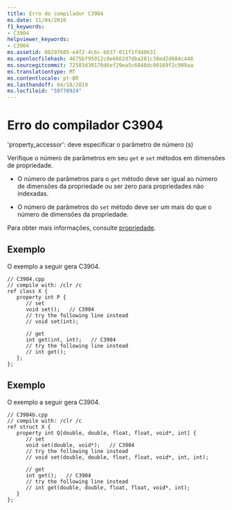 ```yaml
---
title: Erro do compilador C3904
ms.date: 11/04/2016
f1_keywords:
- C3904
helpviewer_keywords:
- C3904
ms.assetid: 08297605-e4f2-4c6c-b637-011f1fd40631
ms.openlocfilehash: 4675bf95012c8e6662d7dba281c38ed2d684c448
ms.sourcegitcommit: 72583d30170d6ef29ea5c6848dc00169f2c909aa
ms.translationtype: MT
ms.contentlocale: pt-BR
ms.lasthandoff: 04/18/2019
ms.locfileid: "59778924"
---
```

# <a name="compiler-error-c3904"></a>Erro do compilador C3904

'property_accessor': deve especificar o parâmetro de número (s)

Verifique o número de parâmetros em seu `get` e `set` métodos em dimensões de propriedade.

- O número de parâmetros para o `get` método deve ser igual ao número de dimensões da propriedade ou ser zero para propriedades não indexadas.

- O número de parâmetros do `set` método deve ser um mais do que o número de dimensões da propriedade.

Para obter mais informações, consulte [propriedade](../../extensions/property-cpp-component-extensions.md).

## <a name="example"></a>Exemplo

O exemplo a seguir gera C3904.

```
// C3904.cpp
// compile with: /clr /c
ref class X {
   property int P {
      // set
      void set();   // C3904
      // try the following line instead
      // void set(int);

      // get
      int get(int, int);   // C3904
      // try the following line instead
      // int get();
   };
};
```

## <a name="example"></a>Exemplo

O exemplo a seguir gera C3904.

```
// C3904b.cpp
// compile with: /clr /c
ref struct X {
   property int Q[double, double, float, float, void*, int] {
      // set
      void set(double, void*);   // C3904
      // try the following line instead
      // void set(double, double, float, float, void*, int, int);

      // get
      int get();   // C3904
      // try the following line instead
      // int get(double, double, float, float, void*, int);
   }
};
```